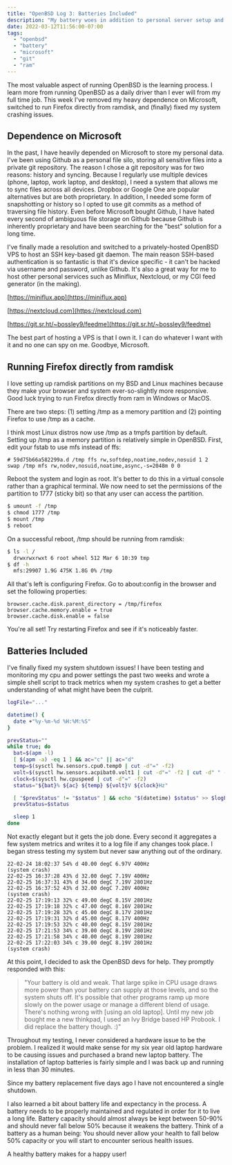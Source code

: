 ```yaml
---
title: "OpenBSD Log 3: Batteries Included"
description: "My battery woes in addition to personal server setup and moving away from Microsoft."
date: 2022-03-12T11:56:00-07:00
tags:
  - "openbsd"
  - "battery"
  - "microsoft"
  - "git"
  - "ram"
---
```


The most valuable aspect of running OpenBSD is the learning process. I learn more from running OpenBSD as a daily driver than I ever will from my full time job. This week I've removed my heavy dependence on Microsoft, switched to run Firefox directly from ramdisk, and (finally) fixed my system crashing issues.

## Dependence on Microsoft

In the past, I have heavily depended on Microsoft to store my personal data. I've been using Github as a personal file silo, storing all sensitive files into a private git repository. The reason I chose a git repository was for two reasons: history and syncing. Because I regularly use multiple devices (phone, laptop, work laptop, and desktop), I need a system that allows me to sync files across all devices. Dropbox or Google One are popular alternatives but are both proprietary. In addition, I needed some form of snapshotting or history so I opted to use git commits as a method of traversing file history. Even before Microsoft bought Github, I have hated every second of ambiguous file storage on Github because Github is inherently proprietary and have been searching for the "best" solution for a long time.

I've finally made a resolution and switched to a privately-hosted OpenBSD VPS to host an SSH key-based git daemon. The main reason SSH-based authentication is so fantastic is that it's device specific - it can't be hacked via username and password, unlike Github. It's also a great way for me to host other personal services such as Miniflux, Nextcloud, or my CGI feed generator (in the making).

[https://miniflux.app](https://miniflux.app)

[https://nextcloud.com](https://nextcloud.com)

[https://git.sr.ht/~bossley9/feedme](https://git.sr.ht/~bossley9/feedme)

The best part of hosting a VPS is that I own it. I can do whatever I want with it and no one can spy on me. Goodbye, Microsoft.

## Running Firefox directly from ramdisk

I love setting up ramdisk partitions on my BSD and Linux machines because they make your browser and system ever-so-slightly more responsive. Good luck trying to run Firefox directly from ram in Windows or MacOS.

There are two steps: (1) setting /tmp as a memory partition and (2) pointing Firefox to use /tmp as a cache.

I think most Linux distros now use /tmp as a tmpfs partition by default. Setting up /tmp as a memory partition is relatively simple in OpenBSD. First, edit your fstab to use mfs instead of ffs:

```
# 59d75b66a582299a.d /tmp ffs rw,softdep,noatime,nodev,nosuid 1 2
swap /tmp mfs rw,nodev,nosuid,noatime,async,-s=2048m 0 0
```

Reboot the system and login as root. It's better to do this in a virtual console rather than a graphical terminal. We now need to set the permissions of the partition to 1777 (sticky bit) so that any user can access the partition.

```sh
$ umount -f /tmp
$ chmod 1777 /tmp
$ mount /tmp
$ reboot
```

On a successful reboot, /tmp should be running from ramdisk:

```sh
$ ls -l /
  drwxrwxrwxt 6 root wheel 512 Mar 6 10:39 tmp
$ df -h
  mfs:29907 1.9G 475K 1.8G 0% /tmp
```

All that's left is configuring Firefox. Go to about:config in the browser and set the following properties:

```
browser.cache.disk.parent_directory = /tmp/firefox
browser.cache.memory.enable = true
browser.cache.disk.enable = false
```

You're all set! Try restarting Firefox and see if it's noticeably faster.

## Batteries Included

I've finally fixed my system shutdown issues! I have been testing and monitoring my cpu and power settings the past two weeks and wrote a simple shell script to track metrics when my system crashes to get a better understanding of what might have been the culprit.

```sh
logFile="..."

datetime() {
  date +"%y-%m-%d %H:%M:%S"
}

prevStatus=""
while true; do
  bat=$(apm -l)
  [ $(apm -a) -eq 1 ] && ac="c" || ac="d"
  temp=$(sysctl hw.sensors.cpu0.temp0 | cut -d"=" -f2)
  volt=$(sysctl hw.sensors.acpibat0.volt1 | cut -d"=" -f2 | cut -d" " -f1)
  clock=$(sysctl hw.cpuspeed | cut -d"=" -f2)
  status="${bat}% ${ac} ${temp} ${volt}V ${clock}Hz"

  [ "$prevStatus" != "$status" ] && echo "$(datetime) $status" >> $logFile
  prevStatus=$status

  sleep 1
done
```

Not exactly elegant but it gets the job done. Every second it aggregates a few system metrics and writes it to a log file if any changes took place. I began stress testing my system but never saw anything out of the ordinary.

```
22-02-24 18:02:37 54% d 40.00 degC 6.97V 400Hz
(system crash)
22-02-25 16:37:28 43% d 32.00 degC 7.19V 400Hz
22-02-25 16:37:31 43% d 34.00 degC 7.19V 2801Hz
22-02-25 16:37:52 43% d 32.00 degC 7.20V 400Hz
(system crash)
22-02-25 17:19:13 32% c 49.00 degC 8.15V 2801Hz
22-02-25 17:19:18 32% c 47.00 degC 8.16V 2801Hz
22-02-25 17:19:28 32% c 45.00 degC 8.17V 2801Hz
22-02-25 17:19:31 32% d 45.00 degC 8.17V 400Hz
22-02-25 17:19:53 32% c 40.00 degC 8.15V 2801Hz
22-02-25 17:21:53 34% c 39.00 degC 8.19V 2801Hz
22-02-25 17:21:58 34% c 40.00 degC 8.19V 2801Hz
22-02-25 17:22:03 34% c 39.00 degC 8.19V 2801Hz
(system crash)
```

At this point, I decided to ask the OpenBSD devs for help. They promptly responded with this:

> "Your battery is old and weak. That large spike in CPU usage draws more power than your battery can supply at those levels, and so the system shuts off. It's possible that other programs ramp up more slowly on the power usage or manage a different blend of usage.
> There's nothing wrong with [using an old laptop]. Until my new job bought me a new thinkpad, I used an Ivy Bridge based HP Probook. I did replace the battery though. :)"

Throughout my testing, I never considered a hardware issue to be the problem. I realized it would make sense for my six year old laptop hardware to be causing issues and purchased a brand new laptop battery. The installation of laptop batteries is fairly simple and I was back up and running in less than 30 minutes.

Since my battery replacement five days ago I have not encountered a single shutdown.

I also learned a bit about battery life and expectancy in the process. A battery needs to be properly maintained and regulated in order for it to live a long life. Battery capacity should almost always be kept between 50-90% and should never fall below 50% because it weakens the battery. Think of a battery as a human being: You should never allow your health to fall below 50% capacity or you will start to encounter serious health issues.

A healthy battery makes for a happy user!
